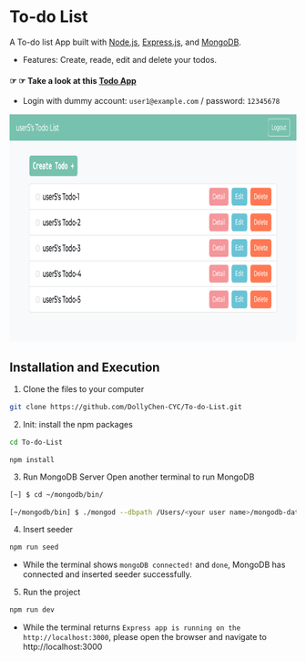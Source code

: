# To-do List
A To-do list App built with [Node.js](https://nodejs.org/en/), [Express.js](https://expressjs.com/), and [MongoDB](https://www.mongodb.com/).
* Features: Create, reade, edit and delete your todos.
#### ☞ ☞ Take a look at this [Todo App](https://polar-earth-37392.herokuapp.com/users/login) 
- Login with dummy account: `user1@example.com` / password: `12345678` 

<img height="400" src="https://github.com/DollyChen-CYC/portfolio/blob/main/src/assets/images/17-Express-TodoList.png" alt="Project Screenshot" />

## Installation and Execution
1.  Clone the files to your computer
```bash
git clone https://github.com/DollyChen-CYC/To-do-List.git
```
2. Init: install the npm packages
```bash
cd To-do-List
```
```
npm install
```
3. Run MongoDB Server
Open another terminal to run MongoDB
```bash
[~] $ cd ~/mongodb/bin/

```
```bash
[~/mongodb/bin] $ ./mongod --dbpath /Users/<your user name>/mongodb-data
```
4. Insert seeder
```bash
npm run seed
```
- While the terminal shows `mongoDB connected!` and `done`, MongoDB has connected and inserted seeder successfully.

5. Run the project
```bash
npm run dev
```
- While the terminal returns `Express app is running on the http://localhost:3000`, please open the browser and navigate to http://localhost:3000 
